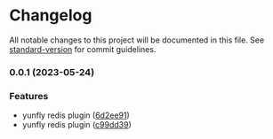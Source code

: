 # Changelog

All notable changes to this project will be documented in this file. See [standard-version](https://github.com/conventional-changelog/standard-version) for commit guidelines.

### 0.0.1 (2023-05-24)


### Features

* yunfly redis plugin ([6d2ee91](https://github.com/yunke-yunfly/yunfly-plugin-redis/commit/6d2ee918ba75e56f0a7b5018cf27adc5fbf994c9))
* yunfly redis plugin ([c99dd39](https://github.com/yunke-yunfly/yunfly-plugin-redis/commit/c99dd39b3b6e91d65f73a3630829e8da12e12678))
